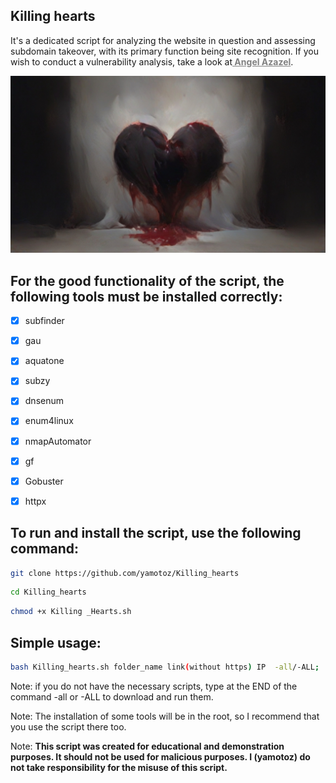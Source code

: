 ## Killing hearts
It's a dedicated script for analyzing the website in question and assessing subdomain takeover, with its primary function being site recognition. If you wish to conduct a vulnerability analysis, take a look at<a style="color: grey" href="https://github.com/yamotoz/Angel_Azazel"><b> Angel Azazel</b></a>.


<img src="src/heart.jpg">

## For the good functionality of the script, the following tools must be installed correctly:


- [x] subfinder
- [x] gau
- [x] aquatone
- [x] subzy
- [x] dnsenum
- [x] enum4linux
- [x] nmapAutomator
- [x] gf
- [x] Gobuster
- [x] httpx




 ## To run and install the script, use the following command:
```bash                          
git clone https://github.com/yamotoz/Killing_hearts
```
```bash
cd Killing_hearts
```
```bash
chmod +x Killing _Hearts.sh
```


## Simple usage:

```bash
bash Killing_hearts.sh folder_name link(without https) IP  -all/-ALL;
```



Note: if you do not have the necessary scripts, type at the END of the command -all or -ALL to download and run them.


Note: The installation of some tools will be in the root, so I recommend
that you use the script there too.



Note: **This script was created for educational and demonstration purposes. It should not be used for malicious purposes. I (yamotoz) do not take responsibility for the misuse of this script.**